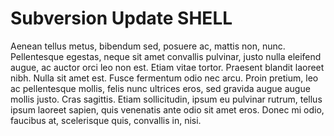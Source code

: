 # Subversion Update SHELL
Aenean tellus metus, bibendum sed, posuere ac, mattis non, nunc. Pellentesque egestas, neque sit amet convallis pulvinar, justo nulla eleifend augue, ac auctor orci leo non est. Etiam vitae tortor. Praesent blandit laoreet nibh. Nulla sit amet est.
Fusce fermentum odio nec arcu. Proin pretium, leo ac pellentesque mollis, felis nunc ultrices eros, sed gravida augue augue mollis justo. Cras sagittis. Etiam sollicitudin, ipsum eu pulvinar rutrum, tellus ipsum laoreet sapien, quis venenatis ante odio sit amet eros. Donec mi odio, faucibus at, scelerisque quis, convallis in, nisi.
